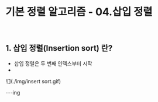 # 기본 정렬 알고리즘 - 04.삽입 정렬

<br/>

## 1. 삽입 정렬(Insertion sort) 란?

- 삽입 정렬은 두 번째 인덱스부터 시작
- 

![](./img/insert sort.gif)



---ing